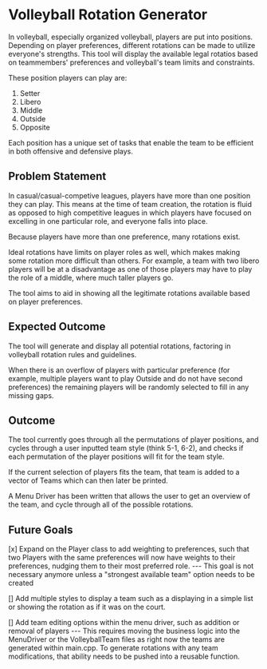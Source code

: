 # Volleyball Rotation Generator
In volleyball, especially organized volleyball, players are put into positions. Depending on player preferences, different rotations can be made to utilize everyone's strengths. This tool will display the available legal rotatios based on teammembers' preferences and volleyball's team limits and constraints.

These position players can play are:
1. Setter
2. Libero
3. Middle
4. Outside
5. Opposite

Each position has a unique set of tasks that enable the team to be efficient in both offensive and defensive plays.


## Problem Statement
In casual/casual-competive leagues, players have more than one position they can play. This means at the time of team creation, the rotation is fluid as opposed to high competitive leagues in which players have focused on excelling in one particular role, and everyone falls into place.

Because players have more than one preference, many rotations exist. 

Ideal rotations have limits on player roles as well, which makes making some rotation more difficult than others. For example, a team with two libero players will be at a disadvantage as one of those players may have to play the role of a middle, where much taller players go.

The tool aims to aid in showing all the legitimate rotations available based on player preferences.

## Expected Outcome
The tool will generate and display all potential rotations, factoring in volleyball rotation rules and guidelines.

When there is an overflow of players with particular preference (for example, multiple players want to play Outside and do not have second preferences) the remaining players will be randomly selected to fill in any missing gaps.

## Outcome 
The tool currently goes through all the permutations of player positions, and cycles through a user inputted team style (think 5-1, 6-2), and checks if each permutation of the player positions will fit for the team style.

If the current selection of players fits the team, that team is added to a vector of Teams which can then later be printed.

A Menu Driver has been written that allows the user to get an overview of the team, and cycle through all of the possible rotations.
## Future Goals
[x] Expand on the Player class to add weighting to preferences, such that two Players with the same preferences will now have weights to their preferences, nudging them to their most preferred role.
--- This goal is not necessary anymore unless a "strongest available team" option needs to be created

[] Add multiple styles to display a team such as a displaying in a simple list or showing the rotation as if it was on the court.

[] Add team editing options within the menu driver, such as addition or removal of players
--- This requires moving the business logic into the MenuDriver or the VolleyballTeam files as right now the teams are generated within main.cpp. To generate rotations with any team modifications, that ability needs to be pushed into a reusable function.
